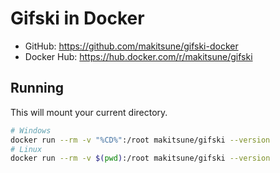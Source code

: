 # Gifski in Docker

-   GitHub: https://github.com/makitsune/gifski-docker
-   Docker Hub: https://hub.docker.com/r/makitsune/gifski

## Running

This will mount your current directory.

```bash
# Windows
docker run --rm -v "%CD%":/root makitsune/gifski --version
# Linux
docker run --rm -v $(pwd):/root makitsune/gifski --version
```
